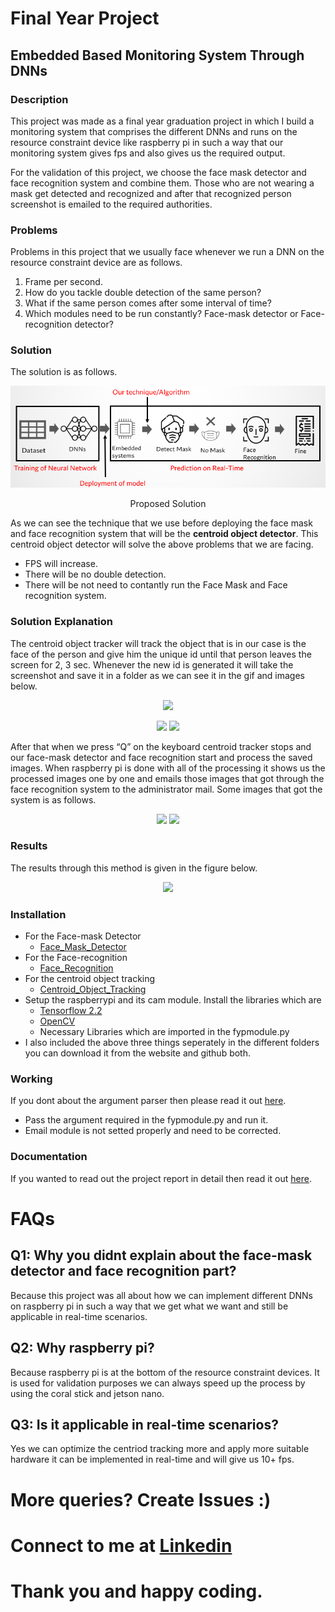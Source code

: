 # Final Year Project
## Embedded Based Monitoring System Through DNNs
### Description
This project was made as a final year graduation project in which I build a monitoring system that comprises the different DNNs and runs on the resource constraint device like raspberry pi in such a way that our monitoring system gives fps and also gives us the required output.

For the validation of this project, we choose the face mask detector and face recognition system and combine them. Those who are not wearing a mask get detected and recognized and after that recognized person screenshot is emailed to the required authorities.
### Problems
Problems in this project that we usually face whenever we run a DNN on the resource constraint device are as follows.
1) Frame per second.
2) How do you tackle double detection of the same person?
3) What if the same person comes after some interval of time?
4) Which modules need to be run constantly? Face-mask detector or Face-recognition detector?
### Solution
The solution is as follows.

<p align="center">
  <img src="Solution.png" />
</p>
<p align="center">
    Proposed Solution
</p>

As we can see the technique that we use before deploying the face mask and face recognition system that will be the **centroid object detector**. This centroid object detector will solve the above problems that we are facing.
- FPS will increase.
- There will be no double detection.
- There will be not need to contantly run the Face Mask and Face recognition system.

### Solution Explanation
The centroid object tracker will track the object that is in our case is the face of the person and give him the unique id until that person leaves the screen for 2, 3 sec. Whenever the new id is generated it will take the screenshot and save it in a folder as we can see it in the gif and images below.
<p align="center">
  <img src= "https://user-images.githubusercontent.com/46097990/155760556-09a94856-bf4b-451d-962e-88b87f75c961.gif" />
</p>

<p align="center">
  <img src="https://user-images.githubusercontent.com/46097990/155760166-c0589fb9-2cf1-4c41-9d2d-bac759520179.png" />
  <img src="https://user-images.githubusercontent.com/46097990/155760967-509ea381-aa67-4e41-b221-c486642df8fb.png"/>
</p>

After that when we press “Q” on the keyboard centroid tracker stops and our face-mask detector and face recognition start and process the saved images. When raspberry pi is done with all of the processing it shows us the processed images one by one and emails those images that got through the face recognition system to the administrator mail. Some images that got the system is as follows.

<p align="center">
  <img src="https://user-images.githubusercontent.com/46097990/155765659-6dbcb552-d1b4-4aa7-a7f8-b341330307ba.jpg" />
  <img src= "https://user-images.githubusercontent.com/46097990/155765665-25e65965-3967-4aee-bda8-ebbd3bbb1315.jpg" />
</p>

### Results
The results through this method is given in the figure below.
<p align="center">
  <img src="https://user-images.githubusercontent.com/46097990/155770984-5d054116-7bf4-4d10-9e71-9519dce90dfe.png" />
</p>

### Installation
- For the Face-mask Detector 
  - [Face_Mask_Detector](https://pyimagesearch.com/2020/05/04/covid-19-face-mask-detector-with-opencv-keras-tensorflow-and-deep-learning/) 
- For the Face-recognition
  - [Face_Recognition](https://pyimagesearch.com/2018/06/18/face-recognition-with-opencv-python-and-deep-learning/)
- For the centroid object tracking
  - [Centroid_Object_Tracking](https://pyimagesearch.com/2018/07/23/simple-object-tracking-with-opencv/)
- Setup the raspberrypi and its cam module. Install the libraries which are
  - [Tensorflow 2.2](https://qengineering.eu/install-tensorflow-2.2.0-on-raspberry-pi-4.html)
  - [OpenCV](https://pyimagesearch.com/2019/09/16/install-opencv-4-on-raspberry-pi-4-and-raspbian-buster/)
  - Necessary Libraries which are imported in the fypmodule.py
- I also included the above three things seperately in the different folders you can download it from the website and github both.

### Working
If you dont about the argument parser then please read it out [here](https://pyimagesearch.com/2018/03/12/python-argparse-command-line-arguments/).
- Pass the argument required in the fypmodule.py and run it.
- Email module is not setted properly and need to be corrected.

### Documentation
If you wanted to read out the project report in detail then read it out [here](https://drive.google.com/drive/folders/1wzRpmlljUwoEFOQxxh5QWNSUp5VB5850?usp=sharing).

# FAQs
## Q1: Why you didnt explain about the face-mask detector and face recognition part?
Because this project was all about how we can implement different DNNs on raspberry pi in such a way that we get what we want and still be applicable in real-time scenarios.
## Q2: Why raspberry pi?
Because raspberry pi is at the bottom of the resource constraint devices. It is used for validation purposes we can always speed up the process by using the coral stick and jetson nano.
## Q3: Is it applicable in real-time scenarios?
Yes we can optimize the centriod tracking more and apply more suitable hardware it can be implemented in real-time and will give us 10+ fps.

# More queries? Create Issues :)
# Connect to me at [Linkedin](https://www.linkedin.com/in/mohtshim-ali-7137a5156/)
# Thank you and happy coding.

